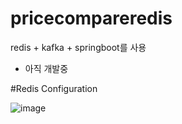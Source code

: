 # pricecompareredis
redis + kafka + springboot를 사용
- 아직 개발중


#Redis Configuration

![image](https://github.com/daisy035510/pricecompareredis/assets/43841944/c1483e07-2e56-4bb7-946f-be1af1ea1cc3)
